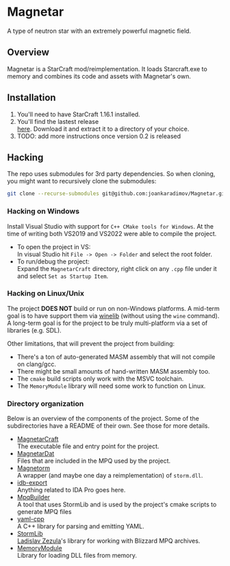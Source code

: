 # Magnetar

A type of neutron star with an extremely powerful magnetic field.

## Overview

Magnetar is a StarCraft mod/reimplementation. It loads Starcraft.exe to memory and
combines its code and assets with Magnetar's own.

## Installation

1. You'll need to have StarCraft 1.16.1 installed.
1. You'll find the lastest release\
   [here](https://github.com/joankaradimov/Magnetar/releases).
   Download it and extract it to a directory of your choice.
1. TODO: add more instructions once version 0.2 is released

## Hacking

The repo uses submodules for 3rd party dependencies. So when cloning, you might
want to recursively clone the submodules:

```bash
git clone --recurse-submodules git@github.com:joankaradimov/Magnetar.git
```

### Hacking on Windows

Install Visual Studio with support for `C++ CMake tools for Windows`. At the
time of writing both VS2019 and VS2022 were able to compile the project.

- To open the project in VS:\
  In visual Studio hit `File -> Open -> Folder` and select the root folder.
- To run/debug the project:\
  Expand the `MagnetarCraft` directory, right click on any `.cpp` file under
  it and select `Set as Startup Item`.

### Hacking on Linux/Unix

The project **DOES NOT** build or run on non-Windows platforms. A mid-term goal
is to have support them via [winelib](https://wiki.winehq.org/Winelib) (without
using the `wine` command). A long-term goal is for the project to be truly
multi-platform via a set of libraries (e.g. SDL).

Other limitations, that will prevent the project from building:
  - There's a ton of auto-generated MASM assembly that will not compile on clang/gcc.
  - There might be small amounts of hand-written MASM assembly too.
  - The `cmake` build scripts only work with the MSVC toolchain.
  - The `MemoryModule` library will need some work to function on Linux.

### Directory organization

Below is an overview of the components of the project. Some of the
subdirectories have a README of their own. See those for more details.

- [MagnetarCraft](https://github.com/joankaradimov/Magnetar/tree/master/MagnetarCraft)\
  The executable file and entry point for the project.
- [MagnetarDat](https://github.com/joankaradimov/Magnetar/tree/master/Magnetorm)\
  Files that are included in the MPQ used by the project.
- [Magnetorm](https://github.com/joankaradimov/Magnetar/tree/master/Magnetorm)\
  A wrapper (and maybe one day a reimplementation) of `storm.dll`.
- [idb-export](https://github.com/joankaradimov/Magnetar/tree/master/idb-export)\
  Anything related to IDA Pro goes here.
- [MpqBuilder](https://github.com/joankaradimov/Magnetar/tree/master/MpqBuilder)\
  A tool that uses StormLib and is used by the project's cmake scripts to
  generate MPQ files
- [yaml-cpp](https://github.com/jbeder/yaml-cpp)\
  A C++ library for parsing and emitting YAML.
- [StormLib](https://github.com/ladislav-zezula/StormLib)\
  [Ladislav Zezula](https://github.com/ladislav-zezula)'s library for working
  with Blizzard MPQ archives.
- [MemoryModule](https://github.com/fancycode/MemoryModule)\
  Library for loading DLL files from memory.
